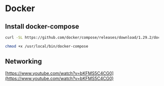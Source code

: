 # Docker

## Install docker-compose

```bash
curl -SL https://github.com/docker/compose/releases/download/1.29.2/docker-compose-Linux-x86_64 -o /usr/local/bin/docker-compose
```

```bash
chmod +x /usr/local/bin/docker-compose
```

## Networking

[https://www.youtube.com/watch?v=bKFMS5C4CG0](https://www.youtube.com/watch?v=bKFMS5C4CG0)
